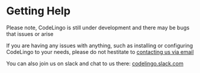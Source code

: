 # Getting Help
Please note, CodeLingo is still under development and there may be bugs that issues or arise

If you are having any issues with anything, such as installing or configuring CodeLingo to your needs, please do not hestitate to [contacting us via email](hello@codelingo.io)

You can also join us on slack and chat to us there: [codelingo.slack.com](https://codelingo.slack.com)

